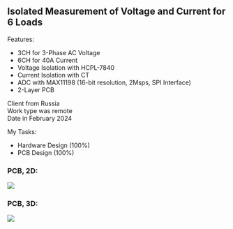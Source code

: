 ## Isolated Measurement of Voltage and Current for 6 Loads

Features:
- 3CH for 3-Phase AC Voltage
- 6CH for 40A Current
- Voltage Isolation with HCPL-7840
- Current Isolation with CT
- ADC with MAX11198 (16-bit resolution, 2Msps, SPI Interface)
- 2-Layer PCB

Client from Russia  
Work type was remote  
Date in February 2024  

My Tasks: 
- Hardware Design (100%)
- PCB Design (100%)

### PCB, 2D:
![](https://s32.picofile.com/file/8477565234/v4_10_PCB_2D.png)

### PCB, 3D:
![](https://s32.picofile.com/file/8477565242/v4_10_PCB_3D.png)


